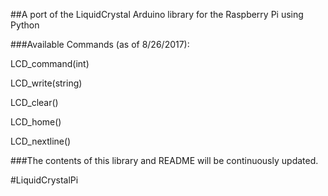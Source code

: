 ##A port of the LiquidCrystal Arduino library for the Raspberry Pi using Python

###Available Commands (as of 8/26/2017):

 LCD_command(int)

 LCD_write(string)

 LCD_clear()

 LCD_home()

 LCD_nextline()

###The contents of this library and README will be continuously updated.

#LiquidCrystalPi
